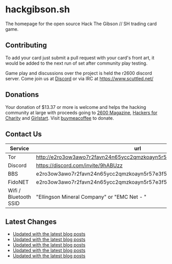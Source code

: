 # hackgibson.sh
The homepage for the open source Hack The Gibson // SH trading card game.


## Contributing

To add your card just submit a pull request with your card's front art, it would be added to the next run of set after community play testing.

Game play and discussions over the project is held the r2600 discord server. Come join us at [Discord](https://discord.com/invite/9hABUzz) or via IRC at https://www.scuttled.net/


## Donations

Your donation of $13.37 or more is welcome and helps the hacking community at large with proceeds going to [2600 Magazine](https://2600.com/), [Hackers for Charity](https://hackersforcharity.org) and [Girlstart](https://girlstart.org).  Visit [buymeacoffee](https://www.buymeacoffee.com/hackgibson.sh) to donate.


## Contact Us

Service | url
-|-
Tor | http://e2ro3ow3awo7r2favn24n65ycc2qmzkoayn5r57e3f56nvjwdcgg32ad.onion
Discord | https://discord.com/invite/9hABUzz
BBS | e2ro3ow3awo7r2favn24n65ycc2qmzkoayn5r57e3f56nvjwdcgg32ad.onion:23
FidoNET | e2ro3ow3awo7r2favn24n65ycc2qmzkoayn5r57e3f56nvjwdcgg32ad.onion:24554
Wifi / Bluetooth SSID | "Ellingson Mineral Company" or "EMC Net - <fidonet address>"

## Latest Changes
<!-- BLOG-POST-LIST:START -->
- [Updated with the latest blog posts](https://github.com/DFW2600/hackgibson.sh/commit/46794d5b9a8c5ca7f9bffab48e325ba2d6919d46)
- [Updated with the latest blog posts](https://github.com/DFW2600/hackgibson.sh/commit/62c5381592e11ae4c6d5dbf90055979d8235a6fd)
- [Updated with the latest blog posts](https://github.com/DFW2600/hackgibson.sh/commit/a25e2d8403bcd72fda0f3417704706617dbf0701)
- [Updated with the latest blog posts](https://github.com/DFW2600/hackgibson.sh/commit/08cb3e37f18f840eec5564e9a29525e412dffcdd)
- [Updated with the latest blog posts](https://github.com/DFW2600/hackgibson.sh/commit/228bf4d7ab7f1d4b08dbe98f51d8d9eb0ef3b42c)
<!-- BLOG-POST-LIST:END -->
